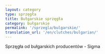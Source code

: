 ```yaml
---
layout: category
type: sprzęgła
title: Bułgarskie sprzęgła
category: bułgarskie
permalink: '/sprzegla/bulgarskie/'
translation_url: '/en/clutches/bulgarian/'
---
```

Sprzęgła od bułgarskich producentów - Sigma